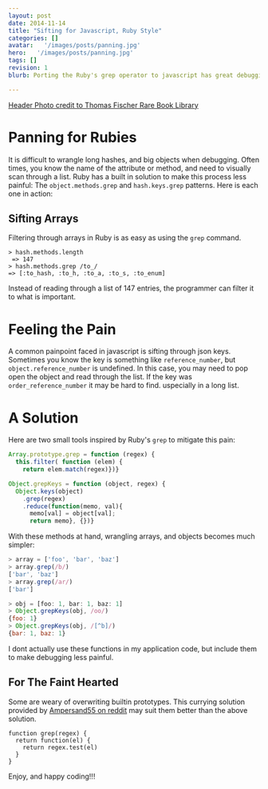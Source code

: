 ```yaml
---
layout: post
date: 2014-11-14
title: "Sifting for Javascript, Ruby Style"
categories: []
avatar:   '/images/posts/panning.jpg'
hero:   '/images/posts/panning.jpg'
tags: []
revision: 1
blurb: Porting the Ruby's grep operator to javascript has great debugging advantages

---
```


<a class='caption' target="_blank" href='https://www.flickr.com/photos/thomasfisherlibrary/5954552837/in/photolist-a5bD76-8yo9on-8yroiu-cvpQNC-cvpQrA-kUxRG-6oM741-amN8eE-4uZddZ-EHLrQ-5Aphtr-2kdVUj-5keipH-eNhxFg-e9S1dg-2WajBx-e9S1ie-e9S19T-9sau5q-e9S1me-e9RZTV-e9S13z-e9S118-4Vny19-e9XF8U-e9XF6Y-3APYDN-27mzPz-e9RZMH-gsXzfr-2ZkT1k-4uyKqW-2ZkT7k-asosyR-asLrL7-6UU7yG-aeb3H1-9NGqDK-3iaHSo-asoxHR-asoypr-asrcfj-eA2h8-8gHYuy-dCKMCY-dCKRi7-bnsD2k-asrbUW-9NBZKi-djPA8w'>Header Photo credit to Thomas Fischer Rare Book Library</a>

# Panning for Rubies

It is difficult to wrangle long hashes, and big objects when debugging.
Often times, you know the name of the attribute or method, and need to visually scan through a list.
Ruby has a built in solution to make this process less painful:  The ```object.methods.grep``` and ```hash.keys.grep``` patterns.
Here is each one in action:

## Sifting Arrays

Filtering through arrays in Ruby is as easy as using the ```grep``` command.

```
> hash.methods.length
 => 147
> hash.methods.grep /to_/
=> [:to_hash, :to_h, :to_a, :to_s, :to_enum]
```

Instead of reading through a list of 147 entries, the programmer can filter it to what is important.

# Feeling the Pain

A common painpoint faced in javascript is sifting through json keys.
Sometimes you know the key is something like ```reference_number```, but ```object.reference_number``` is undefined.
In this case, you may need to pop open the object and read through the list.
If the key was ```order_reference_number``` it may be hard to find.
uspecially in a long list.

# A Solution

Here are two small tools inspired by Ruby's ```grep``` to mitigate this pain:

```javascript
Array.prototype.grep = function (regex) {
  this.filter( function (elem) {
    return elem.match(regex)})}

Object.grepKeys = function (object, regex) {
  Object.keys(object)
    .grep(regex)
    .reduce(function(memo, val){
      memo[val] = object[val];
      return memo}, {})}
```

With these methods at hand, wrangling arrays, and objects becomes much simpler:

```javascript
> array = ['foo', 'bar', 'baz']
> array.grep(/b/)
['bar', 'baz']
> array.grep(/ar/)
['bar']

> obj = [foo: 1, bar: 1, baz: 1]
> Object.grepKeys(obj, /oo/)
{foo: 1}
> Object.grepKeys(obj, /[^b]/)
{bar: 1, baz: 1}
```

I dont actually use these functions in my application code, but include them to make debugging less painful.

##  For The Faint Hearted

Some are weary of overwriting builtin prototypes.
This currying solution provided by [Ampersand55 on reddit](http://www.reddit.com/r/javascript/comments/2maw9q/sifting_for_javascript_ruby_style/) may suit them better than the above solution.

```
function grep(regex) {
  return function(el) {
    return regex.test(el)
  }
}
```

Enjoy, and happy coding!!!
